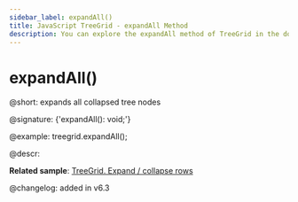 ```yaml
---
sidebar_label: expandAll()
title: JavaScript TreeGrid - expandAll Method 
description: You can explore the expandAll method of TreeGrid in the documentation of the DHTMLX JavaScript UI library. Browse developer guides and API reference, try out code examples and live demos, and download a free 30-day evaluation version of DHTMLX Suite 7.
---
```


# expandAll()

@short: expands all collapsed tree nodes

@signature: {'expandAll(): void;'}

@example:
treegrid.expandAll();

@descr:

**Related sample**: [TreeGrid. Expand / collapse rows](https://snippet.dhtmlx.com/1grpsaa2)

@changelog: added in v6.3

[comment]: # (@related: treegrid/usage.md#expandingcollapsing-nodes)

[comment]: # (@relatedapi: treegrid/api/treegrid_collapseall_method.md)
